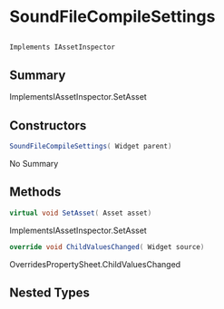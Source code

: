 # SoundFileCompileSettings

## 
```c#
Implements IAssetInspector
```

## Summary

ImplementsIAssetInspector.SetAsset
## Constructors

```c#
SoundFileCompileSettings( Widget parent) 
```
No Summary
## Methods

```c#
virtual void SetAsset( Asset asset) 
```
ImplementsIAssetInspector.SetAsset
```c#
override void ChildValuesChanged( Widget source) 
```
OverridesPropertySheet.ChildValuesChanged
## Nested Types

